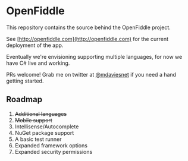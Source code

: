 OpenFiddle
==========

This repository contains the source behind the OpenFiddle project.

See [http://openfiddle.com](http://openfiddle.com) for the current deployment of the app.

Eventually we're envisioning supporting multiple languages, for now we have C# live and working.

PRs welcome! Grab me on twitter at [@mdaviesnet](http://twitter.com/mdaviesnet) if you need a hand getting started.

Roadmap
-------

1. ~~Additional languages~~
2. ~~Mobile support~~
3. Intellisense/Autocomplete
4. NuGet package support
5. A basic test runner
6. Expanded framework options
7. Expanded security permissions
